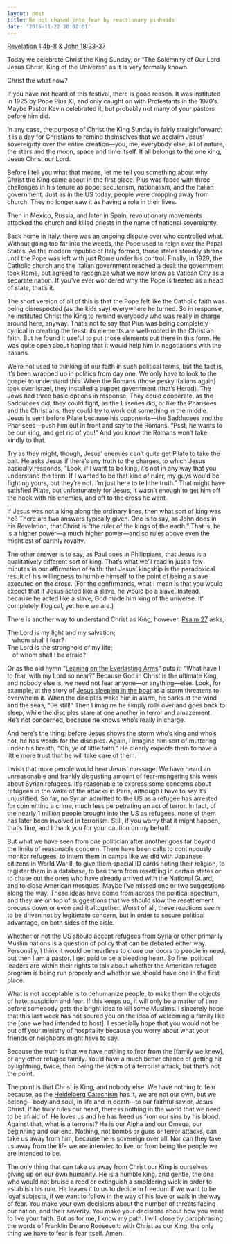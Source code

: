 ```yaml
---
layout: post
title: Be not chased into fear by reactionary pinheads
date: '2015-11-22 20:02:01'
---
```



[Revelation 1:4b-8](http://bible.oremus.org/?ql=315221167) & [John 18:33-37](http://bible.oremus.org/?ql=315221207)

Today we celebrate Christ the King Sunday, or “The Solemnity of Our Lord Jesus Christ, King of the Universe” as it is very formally known.

Christ the what now?

If you have not heard of this festival, there is good reason. It was instituted in 1925 by Pope Pius XI, and only caught on with Protestants in the 1970’s. Maybe Pastor Kevin celebrated it, but probably not many of your pastors before him did.

In any case, the purpose of Christ the King Sunday is fairly straightforward: it is a day for Christians to remind themselves that we acclaim Jesus’ sovereignty over the entire creation—you, me, everybody else, all of nature, the stars and the moon, space and time itself. <span class="quoteleft">It all belongs to the one king, Jesus Christ our Lord.</span>

Before I tell you what that means, let me tell you something about why Christ the King came about in the first place. Pius was faced with three challenges in his tenure as pope: secularism, nationalism, and the Italian government. Just as in the US today, people were dropping away from church. They no longer saw it as having a role in their lives.

Then in Mexico, Russia, and later in Spain, revolutionary movements attacked the church and killed priests in the name of national sovereignty.

Back home in Italy, there was an ongoing dispute over who controlled what. Without going too far into the weeds, the Pope used to reign over the Papal States. As the modern republic of Italy formed, those states steadily shrank until the Pope was left with just Rome under his control. Finally, in 1929, the Catholic church and the Italian government reached a deal: the government took Rome, but agreed to recognize what we now know as Vatican City as a separate nation. If you’ve ever wondered why the Pope is treated as a head of state, that’s it.

The short version of all of this is that the Pope felt like the Catholic faith was being disrespected (as the kids say) everywhere he turned. So in response, he instituted Christ the King to remind everybody who was really in charge around here, anyway. That’s not to say that Pius was being completely cynical in creating the feast: its elements are well-rooted in the Christian faith. But he found it useful to put those elements out there in this form. He was quite open about hoping that it would help him in negotiations with the Italians.

We’re not used to thinking of our faith in such political terms, but the fact is, it’s been wrapped up in politics from day one. We only have to look to the gospel to understand this. When the Romans (those pesky Italians again) took over Israel, they installed a puppet government (that’s Herod). The Jews had three basic options in response. They could cooperate, as the Sadducees did; they could fight, as the Essenes did, or like the Pharisees and the Christians, they could try to work out something in the middle. Jesus is sent before Pilate because his opponents—the Sadducees and the Pharisees—push him out in front and say to the Romans, “Psst, he wants to be our king, and get rid of you!” And you know the Romans won’t take kindly to that.

Try as they might, though, <span class="quoteright">Jesus’ enemies can’t quite get Pilate to take the bait.</span> He asks Jesus if there’s any truth to the charges, to which Jesus basically responds, “Look, if I want to be king, it’s not in any way that you understand the term. If I wanted to be that kind of ruler, my guys would be fighting yours, but they’re not. I’m just here to tell the truth.” That might have satisfied Pilate, but unfortunately for Jesus, it wasn’t enough to get him off the hook with his enemies, and off to the cross he went.

If Jesus was not a king along the ordinary lines, then what sort of king was he? There are two answers typically given. One is to say, as John does in his Revelation, that Christ is “the ruler of the kings of the earth.” That is, he is a higher power—a much higher power—and so rules above even the mightiest of earthly royalty.

The other answer is to say, as Paul does in [Philippians](http://bible.oremus.org/?ql=315221320), that Jesus is a qualitatively different sort of king. That’s what we’ll read in just a few minutes in our affirmation of faith: that Jesus’ kingship is the paradoxical result of his willingness to humble himself to the point of being a slave executed on the cross. (For the confirmands, what I mean is that you would expect that if Jesus acted like a slave, he would be a slave. Instead, because he acted like a slave, God made him king of the universe. It’ completely illogical, yet here we are.)

There is another way to understand Christ as King, however. [Psalm 27](http://bible.oremus.org/?ql=315221361) asks,

The Lord is my light and my salvation;  
   whom shall I fear?  
The Lord is the stronghold of my life;  
   of whom shall I be afraid?

Or as the old hymn “[Leaning on the Everlasting Arms](https://www.youtube.com/watch?v=0kZY63Kdm4U)” puts it: “What have I to fear, with my Lord so near?” Because God in Christ is the ultimate King, and nobody else is, we need not fear anyone—or anything—else. Look, for example, at the story of [Jesus sleeping in the boat](http://bible.oremus.org/?ql=315221765) as a storm threatens to overwhelm it. When the disciples wake him in alarm, he barks at the wind and the seas, “Be still!” Then I imagine he simply rolls over and goes back to sleep, while the disciples stare at one another in terror and amazement. He’s not concerned, because he knows who’s really in charge.

And here’s the thing: before Jesus shows the storm who’s king and who’s not, he has words for the disciples. Again, I imagine him sort of muttering under his breath, “Oh, ye of little faith.” He clearly expects them to have a little more trust that he will take care of them.

<span class="quoteleft">I wish that more people would hear Jesus’ message.</span> We have heard an unreasonable and frankly disgusting amount of fear-mongering this week about Syrian refugees. It’s reasonable to express some concerns about refugees in the wake of the attacks in Paris, although I have to say it’s unjustified. So far, no Syrian admitted to the US as a refugee has arrested for committing a crime, much less perpetrating an act of terror. In fact, of the nearly 1 million people brought into the US as refugees, none of them has later been involved in terrorism. Still, if you worry that it might happen, that’s fine, and I thank you for your caution on my behalf.

But what we have seen from one politician after another goes far beyond the limits of reasonable concern. There have been calls to continuously monitor refugees, to intern them in camps like we did with Japanese citizens in World War II, to give them special ID cards noting their religion, to register them in a database, to ban them from resettling in certain states or to chase out the ones who have already arrived with the National Guard, and to close American mosques. Maybe I’ve missed one or two suggestions along the way. These ideas have come from across the political spectrum, and they are on top of suggestions that we should slow the resettlement process down or even end it altogether. Worst of all, these reactions seem to be driven not by legitimate concern, but in order to secure political advantage, on both sides of the aisle.

Whether or not the US should accept refugees from Syria or other primarily Muslim nations is a question of policy that can be debated either way. Personally, I think it would be heartless to close our doors to people in need, but then I am a pastor. I get paid to be a bleeding heart. So fine, political leaders are within their rights to talk about whether the American refugee program is being run properly and whether we should have one in the first place.

What is not acceptable is to dehumanize people, to make them the objects of hate, suspicion and fear. If this keeps up, it will only be a matter of time before somebody gets the bright idea to kill some Muslims. I sincerely hope that this last week has not soured you on the idea of welcoming a family like the [one we had intended to host]. I especially hope that you would not be put off your ministry of hospitality because you worry about what your friends or neighbors might have to say.

Because the truth is that we have nothing to fear from the [family we knew], or any other refugee family. You’d have a much better chance of getting hit by lightning, twice, than being the victim of a terrorist attack, but that’s not the point.

The point is that <span class="quoteleft">Christ is King, and nobody else</span>. We have nothing to fear because, as the [Heidelberg Catechism](https://www.rca.org/resources/heidelbergcatechism) has it, we are not our own, but we belong—body and soul, in life and in death—to our faithful savior, Jesus Christ. If he truly rules our heart, there is nothing in the world that we need to be afraid of. He loves us and he has freed us from our sins by his blood. Against that, what is a terrorist? He is our Alpha and our Omega, our beginning and our end. Nothing, not bombs or guns or terror attacks, can take us away from him, because he is sovereign over all. Nor can they take us away from the life we are intended to live, or from being the people we are intended to be.

The only thing that can take us away from Christ our King is ourselves giving up on our own humanity. He is a humble king, and gentle, the one who would not bruise a reed or extinguish a smoldering wick in order to establish his rule. He leaves it to us to decide in freedom if we want to be loyal subjects, if we want to follow in the way of his love or walk in the way of fear. You make your own decisions about the number of threats facing our nation, and their severity. You make your decisions about how you want to live your faith. But as for me, I know my path. I will close by paraphrasing the words of Franklin Delano Roosevelt: with Christ as our King, the only thing we have to fear is fear itself. Amen.


